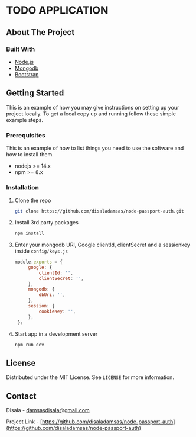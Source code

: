 # TODO APPLICATION

<!-- ABOUT THE PROJECT -->
## About The Project

### Built With

* [Node.js](https://nodejs.org/)
* [Mongodb](https://mongodb.com/)
* [Bootstrap](https://getbootstrap.com)

<!-- GETTING STARTED -->
## Getting Started

This is an example of how you may give instructions on setting up your project locally.
To get a local copy up and running follow these simple example steps.

### Prerequisites

This is an example of how to list things you need to use the software and how to install them.

* nodejs >= 14.x
* npm >= 8.x

### Installation

1. Clone the repo

   ```sh
   git clone https://github.com/disaladamsas/node-passport-auth.git
   ```

2. Install 3rd party packages

   ```sh
   npm install
   ```

3. Enter your mongodb URI, Google clientId, clientSecret and a sessionkey inside `config/keys.js`

   ```js
   module.exports = {
        google: {
            clientId: '',
            clientSecret: '',
        },
        mongodb: {
            dbUri: '',
        },
        session: {
            cookieKey: '',
        },
    };
   ```

4. Start app in a development server

   ```sh
   npm run dev
   ```

<!-- LICENSE -->
## License

Distributed under the MIT License. See `LICENSE` for more information.

<!-- CONTACT -->
## Contact

Disala - damsasdisala@gmail.com

Project Link - [https://github.com/disaladamsas/node-passport-auth](https://github.com/disaladamsas/node-passport-auth)
